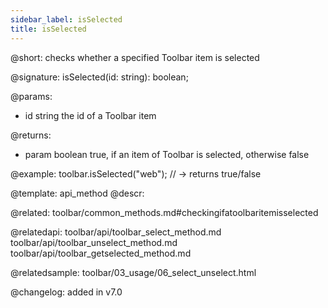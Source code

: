 ```yaml
---
sidebar_label: isSelected
title: isSelected
---          
```


@short: checks whether a specified Toolbar item is selected

@signature: isSelected(id: string): boolean;

@params:
- id	string  the id of a Toolbar item

@returns:
- param	boolean     true, if an item of Toolbar is selected, otherwise false

@example:
toolbar.isSelected("web"); // -> returns true/false


@template: api_method
@descr:

@related: toolbar/common_methods.md#checkingifatoolbaritemisselected

@relatedapi:
toolbar/api/toolbar_select_method.md
toolbar/api/toolbar_unselect_method.md
toolbar/api/toolbar_getselected_method.md

@relatedsample:
toolbar/03_usage/06_select_unselect.html

@changelog:
added in v7.0

